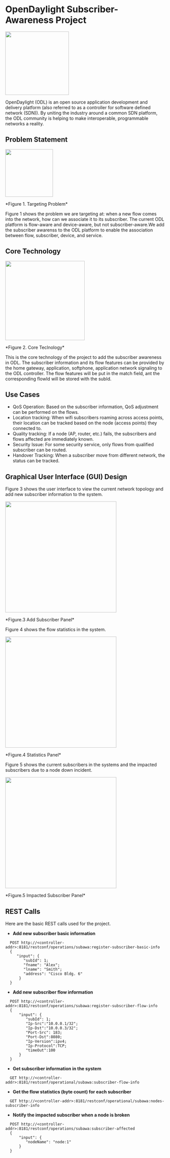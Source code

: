 # OpenDaylight Subscriber-Awareness Project
 
<p align="left">
  <img src="https://cloud.githubusercontent.com/assets/15353120/17063168/d6ce19a6-4fea-11e6-963c-289cafd9e7aa.png" width="200" height="200"/>
</p>
OpenDaylight (ODL) is an open source application development and delivery platform (also referred to as a controller for software defined network (SDN)). By uniting the industry around a common SDN platform, the ODL community is helping to make interoperable, programmable networks a reality.

## Problem Statement
<p align="left">
  <img src="https://cloud.githubusercontent.com/assets/15353120/17195397/535090f0-5412-11e6-997d-5a0d261701b6.png" height="150"/>
</p>
*Figure 1. Targeting Problem*

Figure 1 shows the problem we are targeting at: when a new flow comes into the network, how can we associate it to its subscriber. The current ODL platform is flow-aware and device-aware, but not subscriber-aware.We add the subscriber awarenss to the ODL platform to enable the association between flow, subscriber, device, and service.



## Core Technology
<p align="left">
  <img src="https://cloud.githubusercontent.com/assets/15353120/17195218/730bcc62-5411-11e6-85fd-7f5c0793e3fd.png" height="250"/>
</p>
*Figure 2. Core Teclnology*  

This is the core technology of the project to add the subscriber awareness in ODL. The subscriber information and its flow features can be provided by the home gateway, application, softphone, application network signaling to the ODL controller. The flow features will be put in the match field, ant the corresponding flowId will be stored with the subId.

## Use Cases
*	QoS Operation: Based on the subscriber information, QoS adjustment can be performed on the flows. 
* Location tracking: When wifi subscribers roaming across access points, their location can be tracked based on the node (access points) they connected to.  
*	Quality tracking: If a node (AP, router, etc.) fails, the subscribers and flows affected are immediately known. 
*	Security Issue: For some security service, only flows from qualified subscriber can be routed. 
*	Handover Tracking: When a subscriber move from different network, the status can be tracked.


## Graphical User Interface (GUI) Design
Figure 3 shows the user interface to view the current network topology and add new subscriber information to the system.
<p align="left">
  <img src="https://cloud.githubusercontent.com/assets/15353120/17070892/4be4f566-5013-11e6-9ec9-4b732821e6c7.PNG" height="350"/>
</p>
*Figure.3 Add Subscriber Panel*

Figure 4 shows the flow statistics in the system.
<p align="left">
  <img src="https://cloud.githubusercontent.com/assets/15353120/17072963/5a4b9584-5021-11e6-8bae-e510ad94224c.PNG" height="350" />
</p>
*Figure.4 Statistics Panel*

Figure 5 shows the current subscribers in the systems and the impacted subscribers due to a node down incident.
<p align="left">
  <img src="https://cloud.githubusercontent.com/assets/15353120/17072338/48e022e2-501c-11e6-8f4a-458c5dee6207.PNG" height="350"/>
</p>
*Figure.5 Impacted Subscriber Panel*


## REST Calls
Here are the basic REST calls used for the project.
* **Add new subscriber basic information**

```
  POST http://<controller-addr>:8181/restconf/operations/subawa:register-subscriber-basic-info  
  {  
     "input": {  
        "subId": 1;  
        "fname": "Alex";  
        "lname": "Smith";  
        "address": "Cisco Bldg. 6"  
      }  
  }  
```
* **Add new subscriber flow information**
```
  POST http://<controller-addr>:8181/restconf/operations/subawa:register-subscriber-flow-info
  {
      "input": {
         "subId": 1;
         "Ip-Src":"10.0.0.1/32";
         "Ip-Dst":"10.0.0.3/32";
         "Port-Src": 183;
         "Port-Dst":8080;
         "Ip-Version":ipv4;
         "Ip-Protocol":TCP;
         "timeOut":100
      }
  }
```
* **Get subscriber information in the system**
```
  GET http://<controller-addr>:8181/restconf/operational/subawa:subscriber-flow-info
```
* **Get the flow statistics (byte count) for each subscriber**
```
  GET http://<controller-addr>:8181/restconf/operational/subawa:nodes-subscriber-info
```
* **Notify the impacted subscriber when a node is broken**
```
  POST http://<controller-addr>:8181/restconf/operations/subawa:subscriber-affected
  {
      "input": {
         "nodeName": "node:1"
      }
  }
```
